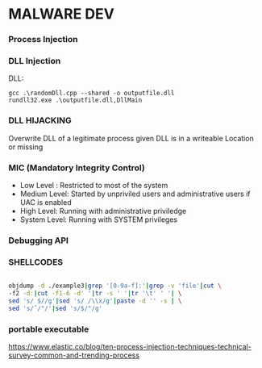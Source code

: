 # MALWARE DEV

### Process Injection


### DLL Injection

DLL: 


```
gcc .\randomDll.cpp --shared -o outputfile.dll
rundll32.exe .\outputfile.dll,DllMain
```


### DLL HIJACKING

Overwrite DLL of a legitimate process given DLL is in a writeable Location or missing

### MIC (Mandatory Integrity Control)

- Low Level : Restricted to most of the system
- Medium Level: Started by unpriviled users and administrative users if UAC is enabled
- High Level:  Running with administrative priviledge
- System Level:  Running with SYSTEM privileges


### Debugging API



### SHELLCODES



```bash

objdump -d ./example3|grep '[0-9a-f]:'|grep -v 'file'|cut \
-f2 -d:|cut -f1-6 -d' '|tr -s ' '|tr '\t' ' '| \
sed 's/ $//g'|sed 's/ /\\x/g'|paste -d '' -s | \
sed 's/ˆ/"/'|sed 's/$/"/g'


```


### portable executable


https://www.elastic.co/blog/ten-process-injection-techniques-technical-survey-common-and-trending-process